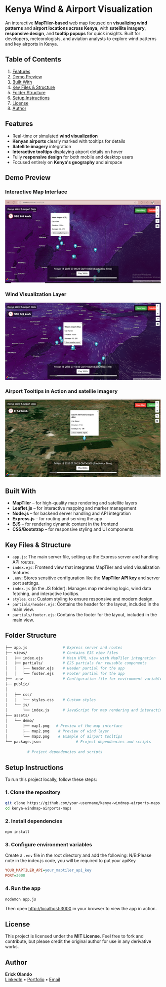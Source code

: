
# Kenya Wind & Airport Visualization

An interactive **MapTiler-based** web map focused on **visualizing wind patterns** and **airport locations across Kenya**, with **satellite imagery**, **responsive design**, and **tooltip popups** for quick insights. Built for developers, meteorologists, and aviation analysts to explore wind patterns and key airports in Kenya.

## Table of Contents

1. [Features](#features)
2. [Demo Preview](#demo-preview)
3. [Built With](#built-with)
4. [Key Files & Structure](#key-files--structure)
5. [Folder Structure](#folder-structure)
6. [Setup Instructions](#setup-instructions)
7. [License](#license)
8. [Author](#author)

## Features

- Real-time or simulated **wind visualization**
- **Kenyan airports** clearly marked with tooltips for details
- **Satellite imagery** integration
- **Interactive tooltips** displaying airport details on hover
- Fully **responsive design** for both mobile and desktop users
- Focused entirely on **Kenya's geography** and airspace

## Demo Preview

### Interactive Map Interface
![Map Interface](/assets/demo/map1.PNG)

### Wind Visualization Layer
![Wind Layer](/assets/demo/map3.PNG)

### Airport Tooltips in Action and satellie imagery
![Airport Tooltips](/assets/demo/map2.PNG)

## Built With

- **MapTiler** – for high-quality map rendering and satellite layers
- **Leaflet.js** – for interactive mapping and marker management
- **Node.js** – for backend server handling and API integration
- **Express.js** – for routing and serving the app
- **EJS** – for rendering dynamic content in the frontend
- **CSS/Bootstrap** – for responsive styling and UI components

## Key Files & Structure

- `app.js`: The main server file, setting up the Express server and handling API routes.
- `index.ejs`: Frontend view that integrates MapTiler and wind visualization features.
- `.env`: Stores sensitive configuration like the **MapTiler API key** and server port settings.
- `index.js` (in the JS folder): Manages map rendering logic, wind data fetching, and interactive tooltips.
- `styles.css`: Custom styling to ensure responsive and modern design.
- `partials/header.ejs`: Contains the header for the layout, included in the main view.
- `partials/footer.ejs`: Contains the footer for the layout, included in the main view.

## Folder Structure

```bash
├── app.js                # Express server and routes
├── views/                # Contains EJS view files
│   ├── index.ejs         # Main HTML view with MapTiler integration
│   ├── partials/         # EJS partials for reusable components
│   │   ├── header.ejs    # Header partial for the app
│   │   └── footer.ejs    # Footer partial for the app
├── .env                  # Configuration file for environment variables (API keys, port)
├── public/               
│  
│   ├── css/              
│   │   └── styles.css    # Custom styles
│   └── js/               
│       └── index.js      # JavaScript for map rendering and interactivity
├── assets/           
│   └── demo/        
│       ├── map1.png   # Preview of the map interface
│       ├── map2.png    # Preview of wind layer
│       └── map3.png    # Example of airport tooltips
└── package.json                # Project dependencies and scripts

          # Project dependencies and scripts
```

## Setup Instructions

To run this project locally, follow these steps:

### 1. Clone the repository

```bash
git clone https://github.com/your-username/kenya-windmap-airports-maps.git
cd kenya-windmap-airports-maps
```

### 2. Install dependencies

```bash
npm install
```

### 3. Configure environment variables

Create a `.env` file in the root directory and add the following:
N/B:Please note in the index.js code, you will be required to put your apiKey
```ini
YOUR_MAPTILER_API=your_maptiler_api_key
PORT=3000
```

### 4. Run the app

```bash
nodemon app.js
```

Then open [http://localhost:3000](http://localhost:3000) in your browser to view the app in action.

## License

This project is licensed under the **MIT License**. Feel free to fork and contribute, but please credit the original author for use in any derivative works.

## Author

**Erick Olando**  
[LinkedIn](https://www.linkedin.com/in/erick-olando-9a9148220) • [Portfolio](https://erick.up.railway.app/) • [Email](mailto:olandoerick98@gmail.com)
